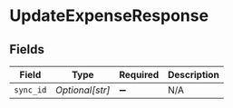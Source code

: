 # UpdateExpenseResponse


## Fields

| Field              | Type               | Required           | Description        |
| ------------------ | ------------------ | ------------------ | ------------------ |
| `sync_id`          | *Optional[str]*    | :heavy_minus_sign: | N/A                |